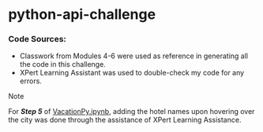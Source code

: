 # python-api-challenge

### Code Sources:
- Classwork from Modules 4-6 were used as reference in generating all the code in this challenge.
- XPert Learning Assistant was used to double-check my code for any errors.

> [!NOTE] 
> For ***Step 5*** of [VacationPy.ipynb](Starter_Code/VacationPy.ipynb), adding the hotel names upon hovering over the city was done through the assistance of XPert Learning Assistance.